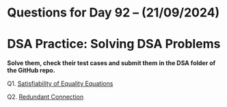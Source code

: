 # Questions for Day 92 – (21/09/2024)
# DSA Practice: Solving DSA Problems


**Solve them, check their test cases and submit them in the DSA folder of the GitHub repo.**

Q1. [Satisfiability of Equality Equations](https://leetcode.com/problems/satisfiability-of-equality-equations/description/)

Q2. [Redundant Connection](https://leetcode.com/problems/redundant-connection/description/)
